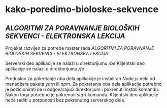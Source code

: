 # kako-poredimo-bioloske-sekvence

## _ALGORITMI ZA PORAVNANJE BIOLOŠKIH SEKVENCI - ELEKTRONSKA LEKCIJA_

Projekat razvijen za potrebe master rada _ALGORITMI ZA PORAVNANJE BIOLOŠKIH SEKVENCI - ELEKTRONSKA LEKCIJA_

Serverski deo aplikacije se nalazi u direktorijumu _/be_
Klijentski deo aplikacije se nalazi u direktorijumu _/fe_

Preduslov za pokretanje oba dela aplikacije je instaliran _Node.js_ neki od menadžera paketa _yarn_ ili _npm_.
Za pokretanje oba dela aplikacije potrebno je pozicionirati se u odgovarajući direktorijum i pokrenuti _install_ komandu. Nakon toga potrebno je pokrenuti _start_ komandu. Klijentski deo aplikacije neće raditi u potpunosti bez pokrenutog serverskog dela.
